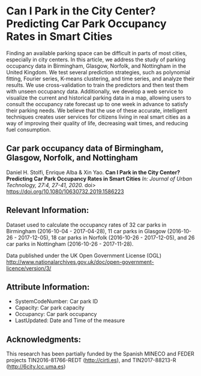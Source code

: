 Can I Park in the City Center? Predicting Car Park Occupancy Rates in Smart Cities
==================================================================================

Finding an available parking space can be difficult in parts of most cities, especially in city centers. In this article, we address the study
of parking occupancy data in Birmingham, Glasgow, Norfolk, and Nottingham in the United Kingdom. We test several prediction strategies, such as polynomial fitting, Fourier series, K-means clustering, and time series, and analyze their results. We use cross-validation to train the predictors and then test them with unseen occupancy data. Additionally, we develop a web service to visualize the current and historical parking data in a map, allowing users to consult the occupancy rate forecast up to one week in advance to satisfy their parking needs. We believe that the use of these accurate, intelligent techniques creates user services for citizens living in real smart cities as a way of improving their quality of life, decreasing wait times, and reducing fuel consumption.

Car park occupancy data of Birmingham, Glasgow, Norfolk, and Nottingham
-----------------------------------------------------------------------
Daniel H. Stolfi, Enrique Alba & Xin Yao.
**Can I Park in the City Center? Predicting Car Park Occupancy Rates in Smart Cities**
*In: Journal of Urban Technology, 27:4, 27-41, 2020.*
doi> https://doi.org/10.1080/10630732.2019.1586223


Relevant Information:
---------------------
Dataset used to calculate the occupancy rates of 32 car parks in Birmingham (2016-10-04 - 2017-04-28), 11 car parks in Glasgow (2016-10-26 - 2017-12-05), 18 car parks in Norfolk (2016-10-26 - 2017-12-05), and 26 car parks in Nottingham (2016-10-26 - 2017-11-28).

Data published under the UK Open Government License (OGL) http://www.nationalarchives.gov.uk/doc/open-government-licence/version/3/


Attribute Information:
----------------------
- SystemCodeNumber: Car park ID
- Capacity: Car park capacity
- Occupancy: Car park occupancy
- LastUpdated: Date and Time of the measure 


Acknowledgments:
----------------

This research has been partially funded by the Spanish MINECO and FEDER projects TIN2016-81766-REDT (http://cirti.es), and TIN2017-88213-R (http://6city.lcc.uma.es)
